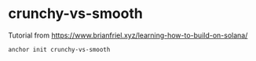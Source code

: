 # crunchy-vs-smooth
Tutorial from https://www.brianfriel.xyz/learning-how-to-build-on-solana/

```
anchor init crunchy-vs-smooth
```

